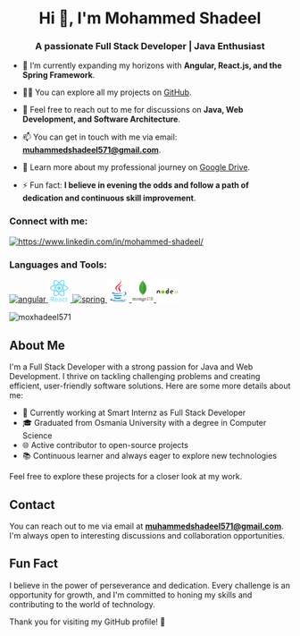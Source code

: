 <h1 align="center">Hi 👋, I'm Mohammed Shadeel</h1>
<h3 align="center">A passionate Full Stack Developer | Java Enthusiast</h3>

- 🌱 I’m currently expanding my horizons with **Angular, React.js, and the Spring Framework**.

- 👨‍💻 You can explore all my projects on [GitHub](https://github.com/moxhadeel571).

- 💬 Feel free to reach out to me for discussions on **Java, Web Development, and Software Architecture**.

- 📫 You can get in touch with me via email: **muhammedshadeel571@gmail.com**.

- 📄 Learn more about my professional journey on [Google Drive](https://drive.google.com/drive/u/0/my-drive).

- ⚡ Fun fact: **I believe in evening the odds and follow a path of dedication and continuous skill improvement**.

<h3 align="left">Connect with me:</h3>
<p align="left">
  <a href="https://linkedin.com/in/mohammed-shadeel/" target="blank">
    <img align="center" src="https://raw.githubusercontent.com/rahuldkjain/github-profile-readme-generator/master/src/images/icons/Social/linked-in-alt.svg" alt="https://www.linkedin.com/in/mohammed-shadeel/" height="30" width="40" />
  </a>
</p>

<h3 align="left">Languages and Tools:</h3>
<p align="left">
  <a href="https://angular.io" target="_blank" rel="noreferrer">
    <img src="https://angular.io/assets/images/logos/angular/angular.svg" alt="angular" width="40" height="40"/>
  </a>
  <a href="https://reactjs.org/" target="_blank" rel="noreferrer">
    <img src="https://raw.githubusercontent.com/devicons/devicon/master/icons/react/react-original-wordmark.svg" alt="react" width="40" height="40"/>
  </a>
  <a href="https://spring.io/" target="_blank" rel="noreferrer">
    <img src="https://www.vectorlogo.zone/logos/springio/springio-icon.svg" alt="spring" width="40" height="40"/>
  </a>
  <a href="https://www.java.com" target="_blank" rel="noreferrer">
    <img src="https://raw.githubusercontent.com/devicons/devicon/master/icons/java/java-original.svg" alt="java" width="40" height="40"/>
  </a>
  <a href="https://www.mongodb.com/" target="_blank" rel="noreferrer">
    <img src="https://raw.githubusercontent.com/devicons/devicon/master/icons/mongodb/mongodb-original-wordmark.svg" alt="mongodb" width="40" height="40"/>
  </a>
  <a href="https://nodejs.org" target="_blank" rel="noreferrer">
    <img src="https://raw.githubusercontent.com/devicons/devicon/master/icons/nodejs/nodejs-original-wordmark.svg" alt="nodejs" width="40" height="40"/>
  </a>
  <!-- Add more languages and tools here -->
</p>

<p><img align="center" src="https://github-readme-stats.vercel.app/api/top-langs?username=moxhadeel571&show_icons=true&locale=en&layout=compact" alt="moxhadeel571" /></p>

## About Me

I'm a Full Stack Developer with a strong passion for Java and Web Development. I thrive on tackling challenging problems and creating efficient, user-friendly software solutions. Here are some more details about me:

- 💼 Currently working at Smart Internz as Full Stack Developer
- 🎓 Graduated from Osmania University with a degree in Computer Science
- 🌐 Active contributor to open-source projects
- 📚 Continuous learner and always eager to explore new technologies



Feel free to explore these projects for a closer look at my work.

## Contact

You can reach out to me via email at **muhammedshadeel571@gmail.com**. I'm always open to interesting discussions and collaboration opportunities.

## Fun Fact

I believe in the power of perseverance and dedication. Every challenge is an opportunity for growth, and I'm committed to honing my skills and contributing to the world of technology.

Thank you for visiting my GitHub profile! 🚀
